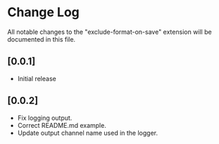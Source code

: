 # Change Log

All notable changes to the "exclude-format-on-save" extension will be documented in this file.

## [0.0.1]

- Initial release

## [0.0.2]

- Fix logging output.
- Correct README.md example.
- Update output channel name used in the logger.